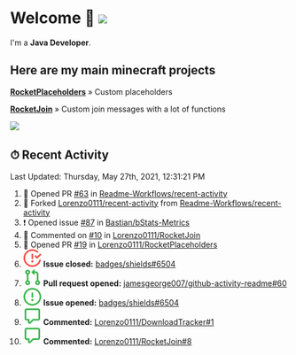 # Welcome 👋 ![](https://hit.yhype.me/github/profile?user_id=69311874)

I'm a **Java Developer**.

## Here are my main minecraft projects

**[RocketPlaceholders](https://github.com/Lorenzo0111/RocketPlaceholders)** » Custom placeholders

**[RocketJoin](https://github.com/Lorenzo0111/RocketJoin)** » Custom join messages with a lot of functions

[![](https://github-readme-stats.vercel.app/api?username=Lorenzo0111&show_icons=true&count_private=true)](https://github.com/Lorenzo0111)

## ⏱ Recent Activity

<!--RECENT_ACTIVITY:last_update-->
Last Updated: Thursday, May 27th, 2021, 12:31:21 PM
<!--RECENT_ACTIVITY:last_update_end-->

<!--RECENT_ACTIVITY:start-->
1. 💪 Opened PR [#63](https://github.com/Readme-Workflows/recent-activity/pull/63) in [Readme-Workflows/recent-activity](https://github.com/Readme-Workflows/recent-activity)
2. 🔱 Forked [Lorenzo0111/recent-activity](https://github.com/Lorenzo0111/recent-activity) from [Readme-Workflows/recent-activity](https://github.com/Readme-Workflows/recent-activity)
3. ❗️ Opened issue [#87](https://github.com/Bastian/bStats-Metrics/issues/87) in [Bastian/bStats-Metrics](https://github.com/Bastian/bStats-Metrics)
4. 💬 Commented on [#10](https://github.com/Lorenzo0111/RocketJoin/pull/10#issuecomment-848972602) in [Lorenzo0111/RocketJoin](https://github.com/Lorenzo0111/RocketJoin)
5. 💪 Opened PR [#19](https://github.com/Lorenzo0111/RocketPlaceholders/pull/19) in [Lorenzo0111/RocketPlaceholders](https://github.com/Lorenzo0111/RocketPlaceholders)
6. ![issueClosed] **Issue closed:** [badges/shields#6504](https://github.com/badges/shields/issues/6504)
7. ![pullRequestOpened] **Pull request opened:** [jamesgeorge007/github-activity-readme#60](https://github.com/jamesgeorge007/github-activity-readme/pull/60)
8. ![issueOpened] **Issue opened:** [badges/shields#6504](https://github.com/badges/shields/issues/6504)
9. ![comment] **Commented:** [Lorenzo0111/DownloadTracker#1](https://github.com/Lorenzo0111/DownloadTracker/issues/1)
10. ![comment] **Commented:** [Lorenzo0111/RocketJoin#8](https://github.com/Lorenzo0111/RocketJoin/issues/8)
<!--RECENT_ACTIVITY:end-->

[issueOpened]: https://github.com/Lorenzo0111/Lorenzo0111/raw/main/media/IssueOpened.svg
[issueClosed]: https://github.com/Lorenzo0111/Lorenzo0111/raw/main/media/IssueClosed.svg
[pullRequestOpened]: https://github.com/Lorenzo0111/Lorenzo0111/raw/main/media/PullRequestOpened.svg
[pullRequestClosed]: https://github.com/Lorenzo0111/Lorenzo0111/raw/main/media/PullRequestClosed.svg
[pullRequestMerged]: https://github.com/Lorenzo0111/Lorenzo0111/raw/main/media/PullRequestMerged.svg
[comment]: https://github.com/Lorenzo0111/Lorenzo0111/raw/main/media/Comment.svg

